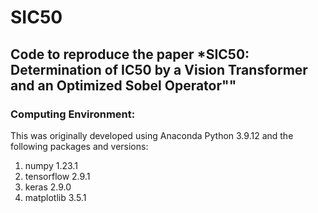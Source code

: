 # SIC50
## Code to reproduce the paper *SIC50: Determination of IC50 by a Vision Transformer and an Optimized Sobel Operator"" 

### Computing Environment:

This was originally developed using Anaconda Python 3.9.12 and the following packages and versions:

1. numpy 1.23.1
2. tensorflow 2.9.1
3. keras 2.9.0
4. matplotlib 3.5.1
